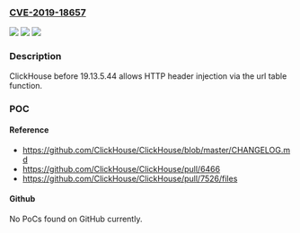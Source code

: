 ### [CVE-2019-18657](https://cve.mitre.org/cgi-bin/cvename.cgi?name=CVE-2019-18657)
![](https://img.shields.io/static/v1?label=Product&message=n%2Fa&color=blue)
![](https://img.shields.io/static/v1?label=Version&message=n%2Fa&color=blue)
![](https://img.shields.io/static/v1?label=Vulnerability&message=n%2Fa&color=brighgreen)

### Description

ClickHouse before 19.13.5.44 allows HTTP header injection via the url table function.

### POC

#### Reference
- https://github.com/ClickHouse/ClickHouse/blob/master/CHANGELOG.md
- https://github.com/ClickHouse/ClickHouse/pull/6466
- https://github.com/ClickHouse/ClickHouse/pull/7526/files

#### Github
No PoCs found on GitHub currently.

